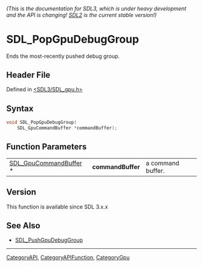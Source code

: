 ###### (This is the documentation for SDL3, which is under heavy development and the API is changing! [SDL2](https://wiki.libsdl.org/SDL2/) is the current stable version!)
# SDL_PopGpuDebugGroup

Ends the most-recently pushed debug group.

## Header File

Defined in [<SDL3/SDL_gpu.h>](https://github.com/libsdl-org/SDL/blob/main/include/SDL3/SDL_gpu.h)

## Syntax

```c
void SDL_PopGpuDebugGroup(
    SDL_GpuCommandBuffer *commandBuffer);
```

## Function Parameters

|                                                |                   |                   |
| ---------------------------------------------- | ----------------- | ----------------- |
| [SDL_GpuCommandBuffer](SDL_GpuCommandBuffer) * | **commandBuffer** | a command buffer. |

## Version

This function is available since SDL 3.x.x

## See Also

- [SDL_PushGpuDebugGroup](SDL_PushGpuDebugGroup)

----
[CategoryAPI](CategoryAPI), [CategoryAPIFunction](CategoryAPIFunction), [CategoryGpu](CategoryGpu)

